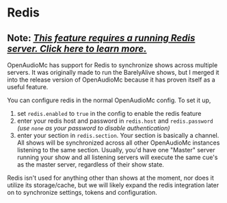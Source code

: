 # Redis
## Note: *[This feature requires a running Redis server. Click here to learn more.](https://redis.io/)*
OpenAudioMc has support for Redis to synchronize shows across multiple servers.
It was originally made to run the BarelyAlive shows, but I merged it into the release version of OpenAudioMc because it has proven itself as a useful feature.

You can configure redis in the normal OpenAudioMc config.
To set it up,
1. set `redis.enabled` to `true` in the config to enable the redis feature
2. enter your redis host and password in `redis.host` and `redis.password` *(use `none` as your password to disable authentication)*
3. enter your section in `redis.section`. Your section is basically a channel. All shows will be synchronized across all other OpenAudioMc instances listening to the same section. Usually, you'd have one "Master" server running your show and all listening servers will execute the same cue's as the master server, regardless of their show state.

Redis isn't used for anything other than shows at the moment, nor does it utilize its storage/cache, but we will likely expand the redis integration later on to synchronize settings, tokens and configuration.